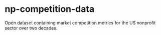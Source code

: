 # np-competition-data
Open dataset containing market competition metrics for the US nonprofit sector over two decades.

